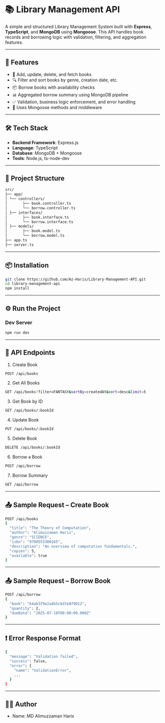 # 📚 Library Management API

A simple and structured Library Management System built with **Express**, **TypeScript**, and **MongoDB** using **Mongoose**. This API handles book records and borrowing logic with validation, filtering, and aggregation features.

---

## 🚀 Features

- 📖 Add, update, delete, and fetch books
- 🔍 Filter and sort books by genre, creation date, etc.
- 📦 Borrow books with availability checks
- 📊 Aggregated borrow summary using MongoDB pipeline
- ✅ Validation, business logic enforcement, and error handling
- 🔧 Uses Mongoose methods and middleware

---

## 🛠️ Tech Stack

- **Backend Framework**: Express.js
- **Language**: TypeScript
- **Database**: MongoDB + Mongoose
- **Tools**: Node.js, ts-node-dev

---

## 📁 Project Structure

```bash
src/
├── app/
│ └── controllers/
│       ├── book.controller.ts
│       └── borrow.controller.ts
│ ├── interfaces/
│       ├── book.interface.ts
│       └── borrow.interface.ts
│ ├── models/
│       ├── book.model.ts
│       └── borrow.model.ts
├── app.ts
├── server.ts
```

---

## 📦 Installation

```bash
git clone https://github.com/Az-Haris/Library-Management-API.git
cd library-management-api
npm install
```

---

## ⚙️ Run the Project

### Dev Server

```bash
npm run dev
```

---

## 📌 API Endpoints

1. Create Book

```bash
POST /api/books
```

2. Get All Books

```bash
GET /api/books?filter=FANTASY&sortBy=createdAt&sort=desc&limit=5
```

3. Get Book by ID

```bash
GET /api/books/:bookId
```

4. Update Book

```bash
PUT /api/books/:bookId
```

5. Delete Book

```bash
DELETE /api/books/:bookId
```

6. Borrow a Book

```bash
POST /api/borrow
```

7. Borrow Summary

```bash
GET /api/borrow
```

---

## 📤 Sample Request – Create Book

```bash
POST /api/books
{
  "title": "The Theory of Computation",
  "author": "Alimuzzaman Haris",
  "genre": "SCIENCE",
  "isbn": "9780553380165",
  "description": "An overview of computation fundamentals.",
  "copies": 5,
  "available": true
}
```

---

## 📤 Sample Request – Borrow Book

```bash
POST /api/borrow
{
  "book": "64ab3f9e2a4b5c6d7e8f9012",
  "quantity": 2,
  "dueDate": "2025-07-18T00:00:00.000Z"
}
```

---

## ❗ Error Response Format

```bash
{
  "message": "Validation failed",
  "success": false,
  "error": {
    "name": "ValidationError",
    ...
  }
}
```

---

## 👨‍💻 Author

- Name: MD Alimuzzaman Haris